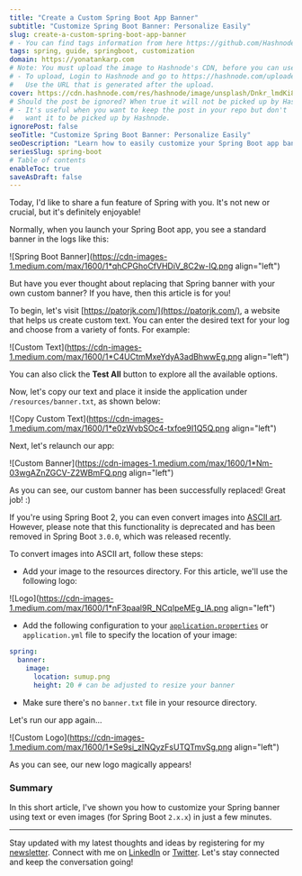 ```yaml
---
title: "Create a Custom Spring Boot App Banner"
subtitle: "Customize Spring Boot Banner: Personalize Easily"
slug: create-a-custom-spring-boot-app-banner
# - You can find tags information from here https://github.com/Hashnode/support/blob/main/misc/tags.json
tags: spring, guide, springboot, customization
domain: https://yonatankarp.com
# Note: You must upload the image to Hashnode's CDN, before you can use it here.
# - To upload, Login to Hashnode and go to https://hashnode.com/uploader
#   Use the URL that is generated after the upload.
cover: https://cdn.hashnode.com/res/hashnode/image/unsplash/Dnkr_lmdKi8/upload/v1669959141692/4QitOw44k.jpeg
# Should the post be ignored? When true it will not be picked up by Hashnode.
# - It's useful when you want to keep the post in your repo but don't
#   want it to be picked up by Hashnode.
ignorePost: false
seoTitle: "Customize Spring Boot Banner: Personalize Easily"
seoDescription: "Learn how to easily customize your Spring Boot app banner with custom text or images in just minutes. Personalize your app's look and feel!"
seriesSlug: spring-boot
# Table of contents
enableToc: true
saveAsDraft: false
---
```


Today, I'd like to share a fun feature of Spring with you. It's not new or crucial, but it's definitely enjoyable!

Normally, when you launch your Spring Boot app, you see a standard banner in the logs like this:

![Spring Boot Banner](https://cdn-images-1.medium.com/max/1600/1*qhCPGhoCfVHDiV_8C2w-IQ.png align="left")

But have you ever thought about replacing that Spring banner with your own custom banner? If you have, then this article is for you!

To begin, let's visit [https://patorjk.com/](https://patorjk.com/), a website that helps us create custom text. You can enter the desired text for your log and choose from a variety of fonts. For example:

![Custom Text](https://cdn-images-1.medium.com/max/1600/1*C4UCtmMxeYdyA3adBhwwEg.png align="left")

You can also click the **Test All** button to explore all the available options.

Now, let's copy our text and place it inside the application under `/resources/banner.txt`, as shown below:

![Copy Custom Text](https://cdn-images-1.medium.com/max/1600/1*e0zWvbSOc4-txfoe9I1Q5Q.png align="left")

Next, let's relaunch our app:

![Custom Banner](https://cdn-images-1.medium.com/max/1600/1*Nm-03wgAZnZGCV-Z2WBmFQ.png align="left")

As you can see, our custom banner has been successfully replaced! Great job! :)

If you're using Spring Boot 2, you can even convert images into [ASCII art](https://en.wikipedia.org/wiki/ASCII_art). However, please note that this functionality is deprecated and has been removed in Spring Boot `3.0.0`, which was released recently.

To convert images into ASCII art, follow these steps:

* Add your image to the resources directory. For this article, we'll use the following logo:
    

![Logo](https://cdn-images-1.medium.com/max/1600/1*nF3paal9R_NCqIpeMEg_lA.png align="left")

* Add the following configuration to your [`application.properties`](http://application.properties) or `application.yml` file to specify the location of your image:
    

```yaml
spring:
  banner:
    image:
      location: sumup.png
      height: 20 # can be adjusted to resize your banner
```

* Make sure there's no `banner.txt` file in your resource directory.
    

Let's run our app again...

![Custom Logo](https://cdn-images-1.medium.com/max/1600/1*Se9si_zINQyzFsUTQTmvSg.png align="left")

As you can see, our new logo magically appears!

### Summary

In this short article, I've shown you how to customize your Spring banner using text or even images (for Spring Boot `2.x.x`) in just a few minutes.

---

Stay updated with my latest thoughts and ideas by registering for my [newsletter](https://yonatankarp.com/newsletter). Connect with me on [LinkedIn](https://www.linkedin.com/in/yonatankarp/) or [Twitter](https://twitter.com/yonatan_karp). Let's stay connected and keep the conversation going!
